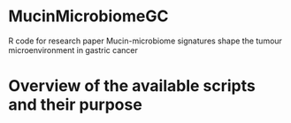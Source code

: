# MucinMicrobiomeGC
R code for research paper Mucin-microbiome signatures shape the tumour microenvironment in gastric cancer

# Overview of the available scripts and their purpose
